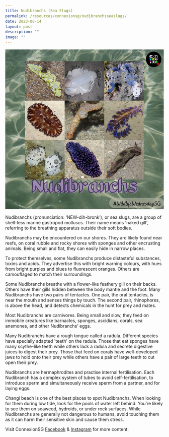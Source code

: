```yaml
---
title: Nudibranchs (Sea Slugs)
permalink: /resources/connexionsg/nudibranchsseaslugs/
date: 2023-06-14
layout: post
description: ""
image: ""
---
```

![](/images/connexionsg/2023/nudibranchs.PNG)

Nudibranchs (pronunciation: ‘NEW-dih-bronk’), or sea slugs, are a group of shell-less marine gastropod molluscs. Their name means 'naked gill', referring to the breathing apparatus outside their soft bodies.

Nudibranchs may be encountered on our shores. They are likely found near reefs, on coral rubble and rocky shores with sponges and other encrusting animals. Being small and flat, they can easily hide in narrow places.

To protect themselves, some Nudibranchs produce distasteful substances, toxins and acids. They advertise this with bright warning colours, with hues from bright purples and blues to fluorescent oranges. Others are camouflaged to match their surroundings.

Some Nudibranchs breathe with a flower-like feathery gill on their backs. Others have their gills hidden between the body mantle and the foot. Many Nudibranchs have two pairs of tentacles. One pair, the oral tentacles, is near the mouth and senses things by touch. The second pair, rhinophores, is above the head, and detects chemicals in the hunt for prey and mates.

Most Nudibranchs are carnivores. Being small and slow, they feed on immobile creatures like barnacles, sponges, ascidians, corals, sea anemones, and other Nudibranchs’ eggs.

Many Nudibranchs have a rough tongue called a radula. Different species have specially adapted 'teeth' on the radula. Those that eat sponges have many scythe-like teeth while others lack a radula and secrete digestive juices to digest their prey. Those that feed on corals have well-developed jaws to hold onto their prey while others have a pair of large teeth to cut open their prey.

Nudibranchs are hermaphrodites and practise internal fertilisation. Each Nudibranch has a complex system of tubes to avoid self-fertilisation, to introduce sperm and simultaneously receive sperm from a partner, and for laying eggs.

Changi beach is one of the best places to spot Nudibranchs. When looking for them during low tide, look for the pools of water left behind. You’re likely to see them on seaweed, hydroids, or under rock surfaces. While Nudibranchs are generally not dangerous to humans, avoid touching them as it can harm their sensitive skin and cause them stress.

Visit ConnexionSG [Facebook](https://www.facebook.com/ConnexionSG) & [Instagram](https://www.instagram.com/connexionsg/) for more content.